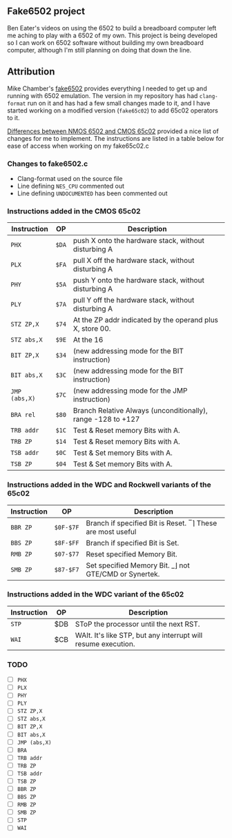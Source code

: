 ## Fake6502 project

Ben Eater's videos on using the 6502 to build a breadboard computer
left me aching to play with a 6502 of my own. This project is being
developed so I can work on 6502 software without building my own
breadboard computer, although I'm still planning on doing that down
the line.

## Attribution

Mike Chamber's [fake6502](http://rubbermallet.org/fake6502.c) provides
everything I needed to get up and running with 6502 emulation.
The version in my repository has had `clang-format` run on it and has had a
few small changes made to it, and I have started working on a modified
version (`fake65c02`) to add 65c02 operators to it.

[Differences between NMOS 6502 and CMOS 65c02](http://wilsonminesco.com/NMOS-CMOSdif/)
provided a nice list of changes for me to implement. The instructions are listed in
a table below for ease of access when working on my fake65c02.c


### Changes to fake6502.c

* Clang-format used on the source file
* Line defining `NES_CPU` commented out
* Line defining `UNDOCUMENTED` has been commented out

### Instructions added in the CMOS 65c02

Instruction   | OP        | Description
--------------|-----------|-----------------------------------------------------
`PHX`         | `$DA`     | push X onto the hardware stack, without disturbing A
`PLX`         | `$FA`     | pull X  off the hardware stack, without disturbing A
`PHY`         | `$5A`     | push Y onto the hardware stack, without disturbing A
`PLY`         | `$7A`     | pull Y  off the hardware stack, without disturbing A
`STZ ZP,X`    | `$74`     | At the ZP addr indicated by the operand plus X, store 00.
`STZ abs,X`   | `$9E`     | At the 16|bit addr indicated by the operand plus X, store 00.
`BIT ZP,X`    | `$34`     | (new addressing mode for the BIT instruction)
`BIT abs,X`   | `$3C`     | (new addressing mode for the BIT instruction)
`JMP (abs,X)` | `$7C`     | (new addressing mode for the JMP instruction)
`BRA rel`     | `$80`     | Branch Relative Always (unconditionally), range -128 to +127
`TRB addr`    | `$1C`     | Test & Reset memory Bits with A.
`TRB ZP`      | `$14`     | Test & Reset memory Bits with A.
`TSB addr`    | `$0C`     | Test & Set memory Bits with A.
`TSB ZP`      | `$04`     | Test & Set memory Bits with A.

### Instructions added in the WDC and Rockwell variants of the 65c02

Instruction   | OP        | Description
--------------|-----------|-----------------------------------------------------
`BBR ZP`      | `$0F-$7F` | Branch if specified Bit is Reset. ‾⌉ These are most useful
`BBS ZP`      | `$8F-$FF` | Branch if specified Bit is Set.    | when I/O is in ZP.  They
`RMB ZP`      | `$07-$77` | Reset specified Memory Bit.        | are on WDC & Rockwell but
`SMB ZP`      | `$87-$F7` | Set specified Memory Bit.         _⌋ not GTE/CMD or Synertek.


### Instructions added in the WDC variant of the 65c02

Instruction   | OP        | Description
--------------|-----------|-----------------------------------------------------
`STP`         | $DB       | SToP the processor until the next RST.
`WAI`         | $CB       | WAIt.  It's like STP, but any interrupt will resume execution.

### TODO
- [ ] `PHX`
- [ ] `PLX`
- [ ] `PHY`
- [ ] `PLY`
- [ ] `STZ ZP,X`
- [ ] `STZ abs,X`
- [ ] `BIT ZP,X`
- [ ] `BIT abs,X`
- [ ] `JMP (abs,X)`
- [ ] `BRA`
- [ ] `TRB addr`
- [ ] `TRB ZP`
- [ ] `TSB addr`
- [ ] `TSB ZP`
- [ ] `BBR ZP`
- [ ] `BBS ZP`
- [ ] `RMB ZP`
- [ ] `SMB ZP`
- [ ] `STP`
- [ ] `WAI`
